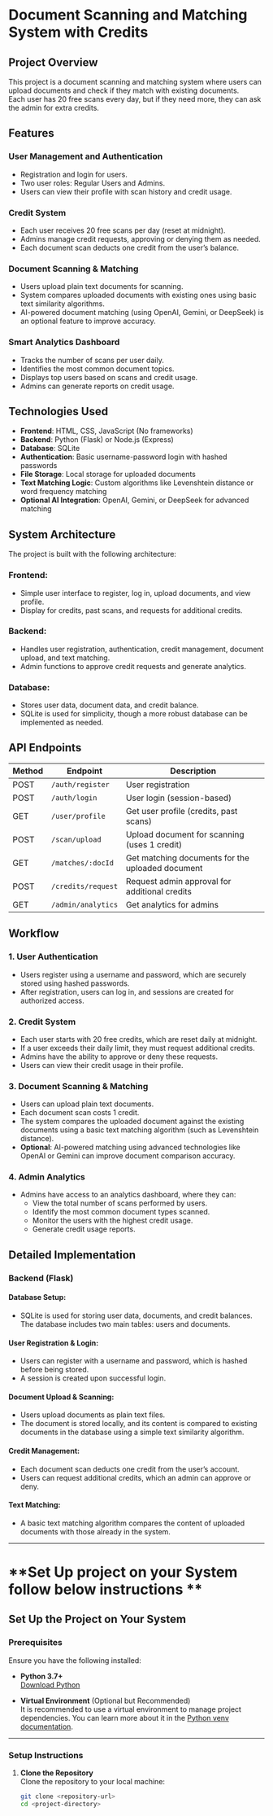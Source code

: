 # **Document Scanning and Matching System with Credits**

## Project Overview
This project is a document scanning and matching system where users can upload documents and check if they match with existing documents.  
Each user has 20 free scans every day, but if they need more, they can ask the admin for extra credits.  


## Features

### User Management and Authentication
- Registration and login for users.
- Two user roles: Regular Users and Admins.
- Users can view their profile with scan history and credit usage.

### Credit System
- Each user receives 20 free scans per day (reset at midnight).
- Admins manage credit requests, approving or denying them as needed.
- Each document scan deducts one credit from the user’s balance.

### Document Scanning & Matching
- Users upload plain text documents for scanning.
- System compares uploaded documents with existing ones using basic text similarity algorithms.
- AI-powered document matching (using OpenAI, Gemini, or DeepSeek) is an optional feature to improve accuracy.

### Smart Analytics Dashboard
- Tracks the number of scans per user daily.
- Identifies the most common document topics.
- Displays top users based on scans and credit usage.
- Admins can generate reports on credit usage.

## Technologies Used
- **Frontend**: HTML, CSS, JavaScript (No frameworks)
- **Backend**: Python (Flask) or Node.js (Express)
- **Database**: SQLite
- **Authentication**: Basic username-password login with hashed passwords
- **File Storage**: Local storage for uploaded documents
- **Text Matching Logic**: Custom algorithms like Levenshtein distance or word frequency matching
- **Optional AI Integration**: OpenAI, Gemini, or DeepSeek for advanced matching

## System Architecture
The project is built with the following architecture:

### Frontend:
- Simple user interface to register, log in, upload documents, and view profile.
- Display for credits, past scans, and requests for additional credits.

### Backend:
- Handles user registration, authentication, credit management, document upload, and text matching.
- Admin functions to approve credit requests and generate analytics.

### Database:
- Stores user data, document data, and credit balance.
- SQLite is used for simplicity, though a more robust database can be implemented as needed.

## API Endpoints

| Method  | Endpoint              | Description                                      |
|---------|-----------------------|--------------------------------------------------|
| POST    | `/auth/register`       | User registration                                |
| POST    | `/auth/login`          | User login (session-based)                      |
| GET     | `/user/profile`        | Get user profile (credits, past scans)          |
| POST    | `/scan/upload`         | Upload document for scanning (uses 1 credit)    |
| GET     | `/matches/:docId`      | Get matching documents for the uploaded document |
| POST    | `/credits/request`     | Request admin approval for additional credits   |
| GET     | `/admin/analytics`     | Get analytics for admins                        |

## Workflow

### 1. User Authentication
- Users register using a username and password, which are securely stored using hashed passwords.
- After registration, users can log in, and sessions are created for authorized access.

### 2. Credit System
- Each user starts with 20 free credits, which are reset daily at midnight.
- If a user exceeds their daily limit, they must request additional credits.
- Admins have the ability to approve or deny these requests.
- Users can view their credit usage in their profile.

### 3. Document Scanning & Matching
- Users can upload plain text documents.
- Each document scan costs 1 credit.
- The system compares the uploaded document against the existing documents using a basic text matching algorithm (such as Levenshtein distance).
- **Optional**: AI-powered matching using advanced technologies like OpenAI or Gemini can improve document comparison accuracy.

### 4. Admin Analytics
- Admins have access to an analytics dashboard, where they can:
  - View the total number of scans performed by users.
  - Identify the most common document types scanned.
  - Monitor the users with the highest credit usage.
  - Generate credit usage reports.

## Detailed Implementation

### Backend (Flask)

#### Database Setup:
- SQLite is used for storing user data, documents, and credit balances. The database includes two main tables: users and documents.

#### User Registration & Login:
- Users can register with a username and password, which is hashed before being stored.
- A session is created upon successful login.

#### Document Upload & Scanning:
- Users upload documents as plain text files.
- The document is stored locally, and its content is compared to existing documents in the database using a simple text similarity algorithm.

#### Credit Management:
- Each document scan deducts one credit from the user’s account.
- Users can request additional credits, which an admin can approve or deny.

#### Text Matching:
- A basic text matching algorithm compares the content of uploaded documents with those already in the system.

---

# **Set Up project on your System follow below instructions **

## **Set Up the Project on Your System**

### **Prerequisites**
Ensure you have the following installed:

- **Python 3.7+**  
  [Download Python](https://www.python.org/downloads/)
  
- **Virtual Environment** (Optional but Recommended)  
  It is recommended to use a virtual environment to manage project dependencies. You can learn more about it in the [Python venv documentation](https://docs.python.org/3/library/venv.html).

---

### **Setup Instructions**

1. **Clone the Repository**  
   Clone the repository to your local machine:

   ```bash
   git clone <repository-url>
   cd <project-directory>

